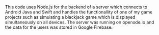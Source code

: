This code uses Node.js for the backend of a server which connects to Android Java and Swift and handles the functionallity of one of my game projects such as simulating a blackjack game which is displayed simultaneously on all devices. The server was running on openode.io and the data for the users was stored in Google Firebase.

